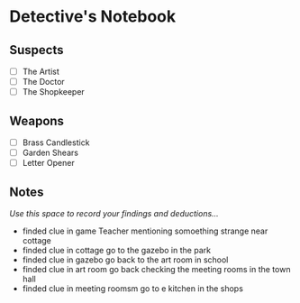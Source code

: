 # Detective's Notebook

## Suspects
- [ ] The Artist
- [ ] The Doctor
- [ ] The Shopkeeper

## Weapons
- [ ] Brass Candlestick
- [ ] Garden Shears
- [ ] Letter Opener

## Notes
*Use this space to record your findings and deductions...*

- finded clue in game Teacher mentioning somoething strange near cottage
- finded clue in cottage go to the gazebo in the park
- finded clue in gazebo go back to the art room in school
- finded clue in art room go back checking the meeting rooms in the town hall
- finded clue in meeting roomsm go to e kitchen in the shops

